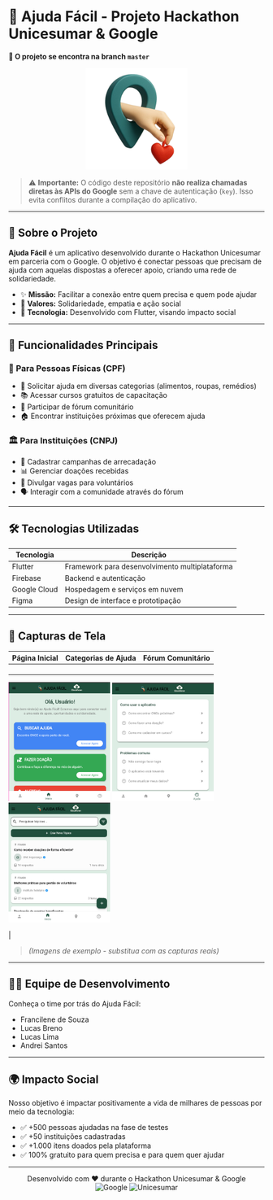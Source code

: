 # 🌟 Ajuda Fácil - Projeto Hackathon Unicesumar & Google  
**📌 O projeto se encontra na branch `master`**

<p align="center">
  <img src="assets/image/logo.png" alt="Logo do projeto" width="200"/>
</p>

> ⚠️ **Importante:** O código deste repositório **não realiza chamadas diretas às APIs do Google** sem a chave de autenticação (`key`). Isso evita conflitos durante a compilação do aplicativo.

---

## 📱 Sobre o Projeto

**Ajuda Fácil** é um aplicativo desenvolvido durante o Hackathon Unicesumar em parceria com o Google. O objetivo é conectar pessoas que precisam de ajuda com aquelas dispostas a oferecer apoio, criando uma rede de solidariedade.

- ✨ **Missão:** Facilitar a conexão entre quem precisa e quem pode ajudar  
- 💙 **Valores:** Solidariedade, empatia e ação social  
- 🚀 **Tecnologia:** Desenvolvido com Flutter, visando impacto social

---

## 🎯 Funcionalidades Principais

### 👥 Para Pessoas Físicas (CPF)
- 📌 Solicitar ajuda em diversas categorias (alimentos, roupas, remédios)  
- 📚 Acessar cursos gratuitos de capacitação  
- 💬 Participar de fórum comunitário  
- 🏠 Encontrar instituições próximas que oferecem ajuda  

### 🏛️ Para Instituições (CNPJ)
- 📢 Cadastrar campanhas de arrecadação  
- 📊 Gerenciar doações recebidas  
- 📝 Divulgar vagas para voluntários  
- 🗣️ Interagir com a comunidade através do fórum  

---

## 🛠️ Tecnologias Utilizadas

| Tecnologia    | Descrição                                |
|---------------|------------------------------------------|
| Flutter       | Framework para desenvolvimento multiplataforma |
| Firebase      | Backend e autenticação                   |
| Google Cloud  | Hospedagem e serviços em nuvem           |
| Figma         | Design de interface e prototipação       |

---

## 📸 Capturas de Tela

| Página Inicial | Categorias de Ajuda | Fórum Comunitário |
|----------------|---------------------|-------------------|
|<p align="center">
  <img src="assets/image/tela1.png" alt="Página Inicial" width="200"/>
  <img src="assets/image/tela2.png" alt="Categorias de Ajuda" width="200"/>
  <img src="assets/image/tela3.png" alt="Fórum Comunitário" width="200"/>
</p>
 |

> *(Imagens de exemplo - substitua com as capturas reais)*

---

## 👨‍💻 Equipe de Desenvolvimento

Conheça o time por trás do Ajuda Fácil:

- Francilene de Souza  
- Lucas Breno  
- Lucas Lima  
- Andrei Santos

---

## 🌍 Impacto Social

Nosso objetivo é impactar positivamente a vida de milhares de pessoas por meio da tecnologia:

- ✅ +500 pessoas ajudadas na fase de testes  
- ✅ +50 instituições cadastradas  
- ✅ +1.000 itens doados pela plataforma  
- ✅ 100% gratuito para quem precisa e para quem quer ajudar

---

<p align="center">
  Desenvolvido com ❤️ durante o Hackathon Unicesumar & Google <br>
  <img src="https://img.icons8.com/color/48/000000/google-logo.png" alt="Google" height="40"/>
  <img src="https://upload.wikimedia.org/wikipedia/commons/thumb/9/96/Unicesumar_-_logo.png/1200px-Unicesumar_-_logo.png" alt="Unicesumar" height="40"/>
</p>
